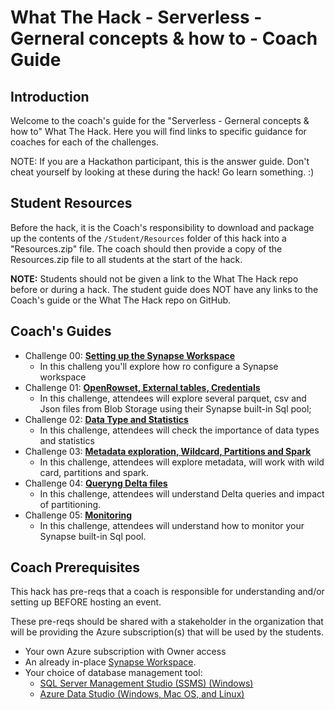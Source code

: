 # What The Hack - Serverless - Gerneral concepts & how to - Coach Guide

## Introduction
Welcome to the coach's guide for the "Serverless - Gerneral concepts & how to" What The Hack. 
Here you will find links to specific guidance for coaches for each of the challenges.

NOTE: If you are a Hackathon participant, this is the answer guide. Don't cheat yourself by looking at these during the hack! Go learn something. :)

## Student Resources
Before the hack, it is the Coach's responsibility to download and package up the contents of the `/Student/Resources` folder of this hack into a "Resources.zip" file. The coach should then provide a copy of the Resources.zip file to all students at the start of the hack.

**NOTE:** Students should not be given a link to the What The Hack repo before or during a hack. The student guide does NOT have any links to the Coach's guide or the What The Hack repo on GitHub.

## Coach's Guides
- Challenge 00: **[Setting up the Synapse Workspace](./Solution-00.md)**
  - In this challeng you'll explore how ro configure a Synapse workspace
- Challenge 01: **[OpenRowset, External tables, Credentials](./Solution-01.md)**
  - In this challenge, attendees will explore several parquet, csv and Json files from Blob Storage using their Synapse built-in Sql pool; 
- Challenge 02: **[Data Type and Statistics](./Solution-02.md)**
  - In this challenge, attendees will check the importance of data types and statistics 
- Challenge 03: **[Metadata exploration, Wildcard, Partitions and Spark](./Solution-03.md)**
  -  In this challenge, attendees will explore metadata, will work with wild card, partitions and spark.
- Challenge 04: **[Queryng Delta files](./Solution-04.md)**
  - In this challenge, attendees will understand Delta queries and impact of partitioning.
- Challenge 05: **[Monitoring](./Solution-05.md)**
  - In this challenge, attendees will understand how to monitor your Synapse built-in Sql pool.


## Coach Prerequisites 
This hack has pre-reqs that a coach is responsible for understanding and/or setting up BEFORE hosting an event.

These pre-reqs should be shared with a stakeholder in the organization that will be providing the Azure subscription(s) that will be used by the students.

- Your own Azure subscription with Owner access
- An already in-place [Synapse Workspace](https://docs.microsoft.com/en-us/azure/synapse-analytics/quickstart-create-workspace). 
- Your choice of database management tool:
  - [SQL Server Management Studio (SSMS) (Windows)](https://docs.microsoft.com/en-us/sql/ssms/download-sql-server-management-studio-ssms?view=sql-server-ver15)
  - [Azure Data Studio (Windows, Mac OS, and Linux)](https://docs.microsoft.com/en-us/sql/azure-data-studio/download-azure-data-studio?view=sql-server-ver15)